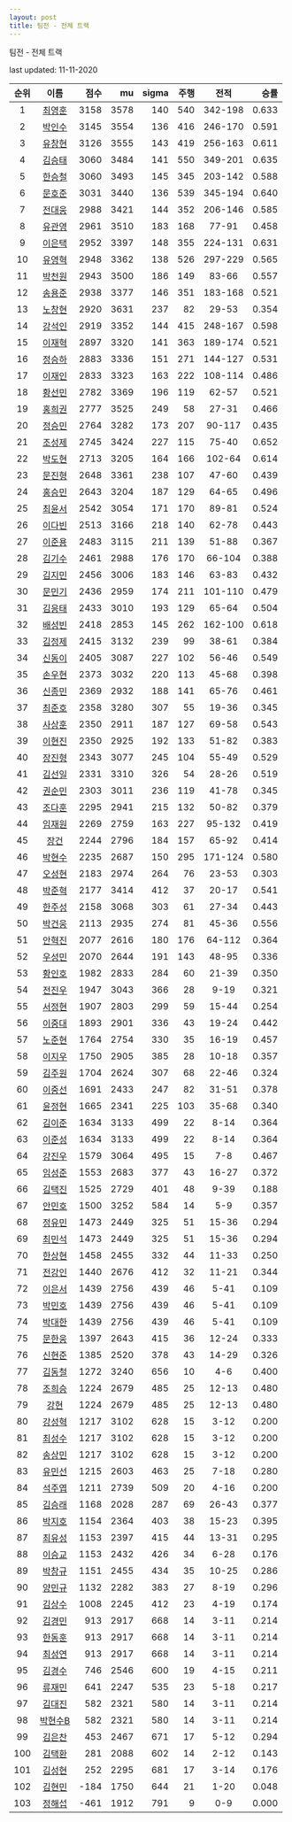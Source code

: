 ```yaml
---
layout: post
title: 팀전 - 전체 트랙
---
```



팀전 - 전체 트랙


last updated: 11-11-2020

| 순위 | 이름 | 점수 | mu | sigma | 주행 | 전적 | 승률 |
|:---:|:---:|---:|---:|---:|---:|:---:|---:|
| 1 | [최영훈](../choiyeonghun) | 3158 | 3578 | 140 | 540 | 342-198 | 0.633 |
| 2 | [박인수](../bakinsu) | 3145 | 3554 | 136 | 416 | 246-170 | 0.591 |
| 3 | [유창현](../yuchanghyeon) | 3126 | 3555 | 143 | 419 | 256-163 | 0.611 |
| 4 | [김승태](../gimseungtae) | 3060 | 3484 | 141 | 550 | 349-201 | 0.635 |
| 5 | [한승철](../hanseungcheol) | 3060 | 3493 | 145 | 345 | 203-142 | 0.588 |
| 6 | [문호준](../munhojun) | 3031 | 3440 | 136 | 539 | 345-194 | 0.640 |
| 7 | [전대웅](../jeondaewoong) | 2988 | 3421 | 144 | 352 | 206-146 | 0.585 |
| 8 | [유관영](../yugwanyeong) | 2961 | 3510 | 183 | 168 | 77-91 | 0.458 |
| 9 | [이은택](../ieuntaek) | 2952 | 3397 | 148 | 355 | 224-131 | 0.631 |
| 10 | [유영혁](../yuyeonghyeok) | 2948 | 3362 | 138 | 526 | 297-229 | 0.565 |
| 11 | [박천원](../bakcheonwon) | 2943 | 3500 | 186 | 149 | 83-66 | 0.557 |
| 12 | [송용준](../songyongjun) | 2938 | 3377 | 146 | 351 | 183-168 | 0.521 |
| 13 | [노창현](../nochanghyeon) | 2920 | 3631 | 237 | 82 | 29-53 | 0.354 |
| 14 | [강석인](../gangseokin) | 2919 | 3352 | 144 | 415 | 248-167 | 0.598 |
| 15 | [이재혁](../ijaehyeok) | 2897 | 3320 | 141 | 363 | 189-174 | 0.521 |
| 16 | [정승하](../jeongseungha) | 2883 | 3336 | 151 | 271 | 144-127 | 0.531 |
| 17 | [이재인](../ijaein) | 2833 | 3323 | 163 | 222 | 108-114 | 0.486 |
| 18 | [황선민](../hwangseongmin) | 2782 | 3369 | 196 | 119 | 62-57 | 0.521 |
| 19 | [홍희권](../hongheegweon) | 2777 | 3525 | 249 | 58 | 27-31 | 0.466 |
| 20 | [정승민](../jeongseungmin) | 2764 | 3282 | 173 | 207 | 90-117 | 0.435 |
| 21 | [조성제](../joseongje) | 2745 | 3424 | 227 | 115 | 75-40 | 0.652 |
| 22 | [박도현](../bakdohyeon) | 2713 | 3205 | 164 | 166 | 102-64 | 0.614 |
| 23 | [문진형](../munjinhyeong) | 2648 | 3361 | 238 | 107 | 47-60 | 0.439 |
| 24 | [홍승민](../hongseungmin) | 2643 | 3204 | 187 | 129 | 64-65 | 0.496 |
| 25 | [최윤서](../choiyunseo) | 2542 | 3054 | 171 | 170 | 89-81 | 0.524 |
| 26 | [이다빈](../idabin) | 2513 | 3166 | 218 | 140 | 62-78 | 0.443 |
| 27 | [이준용](../ijunyong) | 2483 | 3115 | 211 | 139 | 51-88 | 0.367 |
| 28 | [김기수](../gimgisu) | 2461 | 2988 | 176 | 170 | 66-104 | 0.388 |
| 29 | [김지민](../gimjimin) | 2456 | 3006 | 183 | 146 | 63-83 | 0.432 |
| 30 | [문민기](../munmingi) | 2436 | 2959 | 174 | 211 | 101-110 | 0.479 |
| 31 | [김응태](../gimeungtae) | 2433 | 3010 | 193 | 129 | 65-64 | 0.504 |
| 32 | [배성빈](../baeseongbin) | 2418 | 2853 | 145 | 262 | 162-100 | 0.618 |
| 33 | [김정제](../gimjeongje) | 2415 | 3132 | 239 | 99 | 38-61 | 0.384 |
| 34 | [신동이](../shindongi) | 2405 | 3087 | 227 | 102 | 56-46 | 0.549 |
| 35 | [손우현](../sonuhyeon) | 2373 | 3032 | 220 | 113 | 45-68 | 0.398 |
| 36 | [신종민](../shinjongmin) | 2369 | 2932 | 188 | 141 | 65-76 | 0.461 |
| 37 | [최준호](../choijunho) | 2358 | 3280 | 307 | 55 | 19-36 | 0.345 |
| 38 | [사상훈](../sasanghun) | 2350 | 2911 | 187 | 127 | 69-58 | 0.543 |
| 39 | [이현진](../ihyeonjin) | 2350 | 2925 | 192 | 133 | 51-82 | 0.383 |
| 40 | [장진형](../jangjinhyeong) | 2343 | 3077 | 245 | 104 | 55-49 | 0.529 |
| 41 | [김선일](../gimseonil) | 2331 | 3310 | 326 | 54 | 28-26 | 0.519 |
| 42 | [권순민](../gweonsoonmin) | 2303 | 3011 | 236 | 119 | 41-78 | 0.345 |
| 43 | [조다훈](../jodahun) | 2295 | 2941 | 215 | 132 | 50-82 | 0.379 |
| 44 | [임재원](../imjaewon) | 2269 | 2759 | 163 | 227 | 95-132 | 0.419 |
| 45 | [장건](../janggeon) | 2244 | 2796 | 184 | 157 | 65-92 | 0.414 |
| 46 | [박현수](../bakhyeonsu) | 2235 | 2687 | 150 | 295 | 171-124 | 0.580 |
| 47 | [오성현](../oseonghyeon) | 2183 | 2974 | 264 | 76 | 23-53 | 0.303 |
| 48 | [박준혁](../bakjunhyeok) | 2177 | 3414 | 412 | 37 | 20-17 | 0.541 |
| 49 | [한주성](../hanjuseong) | 2158 | 3068 | 303 | 61 | 27-34 | 0.443 |
| 50 | [박건웅](../bakgeonung) | 2113 | 2935 | 274 | 81 | 45-36 | 0.556 |
| 51 | [안혁진](../anhyeokjin) | 2077 | 2616 | 180 | 176 | 64-112 | 0.364 |
| 52 | [우성민](../useongmin) | 2070 | 2644 | 191 | 143 | 48-95 | 0.336 |
| 53 | [황인호](../hwanginho) | 1982 | 2833 | 284 | 60 | 21-39 | 0.350 |
| 54 | [전진우](../jeonjinwoo) | 1947 | 3043 | 366 | 28 | 9-19 | 0.321 |
| 55 | [서정현](../seojeonghyeon) | 1907 | 2803 | 299 | 59 | 15-44 | 0.254 |
| 56 | [이중대](../ijungdae) | 1893 | 2901 | 336 | 43 | 19-24 | 0.442 |
| 57 | [노준현](../nojunhyeon) | 1764 | 2754 | 330 | 35 | 16-19 | 0.457 |
| 58 | [이지우](../ijiu) | 1750 | 2905 | 385 | 28 | 10-18 | 0.357 |
| 59 | [김주원](../gimjuwon) | 1704 | 2624 | 307 | 68 | 22-46 | 0.324 |
| 60 | [이중선](../ijungseon) | 1691 | 2433 | 247 | 82 | 31-51 | 0.378 |
| 61 | [윤정현](../yunjeonghyeon) | 1665 | 2341 | 225 | 103 | 35-68 | 0.340 |
| 62 | [김이준](../gimijun) | 1634 | 3133 | 499 | 22 | 8-14 | 0.364 |
| 63 | [이준성](../ijunseong) | 1634 | 3133 | 499 | 22 | 8-14 | 0.364 |
| 64 | [강진우](../gangjinwu) | 1579 | 3064 | 495 | 15 | 7-8 | 0.467 |
| 65 | [임성준](../imseongjun) | 1553 | 2683 | 377 | 43 | 16-27 | 0.372 |
| 66 | [김택진](../gimtaekjin) | 1525 | 2729 | 401 | 48 | 9-39 | 0.188 |
| 67 | [안민호](../anminho) | 1500 | 3252 | 584 | 14 | 5-9 | 0.357 |
| 68 | [정유민](../jeongyumin) | 1473 | 2449 | 325 | 51 | 15-36 | 0.294 |
| 69 | [최민석](../choiminseok) | 1473 | 2449 | 325 | 51 | 15-36 | 0.294 |
| 70 | [한상현](../hansanghyeon) | 1458 | 2455 | 332 | 44 | 11-33 | 0.250 |
| 71 | [전강인](../jeongangin) | 1440 | 2676 | 412 | 32 | 11-21 | 0.344 |
| 72 | [이은서](../ieunseo) | 1439 | 2756 | 439 | 46 | 5-41 | 0.109 |
| 73 | [박민호](../bakminho) | 1439 | 2756 | 439 | 46 | 5-41 | 0.109 |
| 74 | [박대한](../bakdaehan) | 1439 | 2756 | 439 | 46 | 5-41 | 0.109 |
| 75 | [문한웅](../munhanung) | 1397 | 2643 | 415 | 36 | 12-24 | 0.333 |
| 76 | [신현준](../shinhyeonjun) | 1385 | 2520 | 378 | 43 | 14-29 | 0.326 |
| 77 | [김동철](../gimdongcheol) | 1272 | 3240 | 656 | 10 | 4-6 | 0.400 |
| 78 | [조희승](../joheeseung) | 1224 | 2679 | 485 | 25 | 12-13 | 0.480 |
| 79 | [강현](../ganghyeon) | 1224 | 2679 | 485 | 25 | 12-13 | 0.480 |
| 80 | [강성혁](../gangseonghyeok) | 1217 | 3102 | 628 | 15 | 3-12 | 0.200 |
| 81 | [최성수](../choiseongsu) | 1217 | 3102 | 628 | 15 | 3-12 | 0.200 |
| 82 | [송상민](../songsangmin) | 1217 | 3102 | 628 | 15 | 3-12 | 0.200 |
| 83 | [유민선](../yuminseon) | 1215 | 2603 | 463 | 25 | 7-18 | 0.280 |
| 84 | [석주엽](../seokjuyeob) | 1211 | 2739 | 509 | 20 | 4-16 | 0.200 |
| 85 | [김승래](../gimseungrae) | 1168 | 2028 | 287 | 69 | 26-43 | 0.377 |
| 86 | [박지호](../bakjiho) | 1154 | 2364 | 403 | 38 | 15-23 | 0.395 |
| 87 | [최유성](../choiyuseong) | 1153 | 2397 | 415 | 44 | 13-31 | 0.295 |
| 88 | [이승교](../iseunggyo) | 1153 | 2432 | 426 | 34 | 6-28 | 0.176 |
| 89 | [박창규](../bakchanggyu) | 1151 | 2455 | 434 | 35 | 10-25 | 0.286 |
| 90 | [양민규](../yangmingyu) | 1132 | 2282 | 383 | 27 | 8-19 | 0.296 |
| 91 | [김상수](../gimsangsu) | 1008 | 2245 | 412 | 23 | 4-19 | 0.174 |
| 92 | [김경민](../gimgyeongmin) | 913 | 2917 | 668 | 14 | 3-11 | 0.214 |
| 93 | [한동훈](../handonghun) | 913 | 2917 | 668 | 14 | 3-11 | 0.214 |
| 94 | [최성연](../choiseongyeon) | 913 | 2917 | 668 | 14 | 3-11 | 0.214 |
| 95 | [김경수](../gimgyeongsu) | 746 | 2546 | 600 | 19 | 4-15 | 0.211 |
| 96 | [류재민](../ryujaemin) | 641 | 2247 | 535 | 23 | 5-18 | 0.217 |
| 97 | [김대진](../gimdaejin) | 582 | 2321 | 580 | 14 | 3-11 | 0.214 |
| 98 | [박현수B](../bakhyeonsu-b) | 582 | 2321 | 580 | 14 | 3-11 | 0.214 |
| 99 | [김은찬](../gimeunchan) | 453 | 2467 | 671 | 17 | 5-12 | 0.294 |
| 100 | [김택환](../gimtaekhwan) | 281 | 2088 | 602 | 14 | 2-12 | 0.143 |
| 101 | [김성현](../gimseonghyeon) | 252 | 2295 | 681 | 17 | 3-14 | 0.176 |
| 102 | [김현민](../gimhyunmin) | -184 | 1750 | 644 | 21 | 1-20 | 0.048 |
| 103 | [정해섭](../jeonghaeseop) | -461 | 1912 | 791 | 9 | 0-9 | 0.000 |
